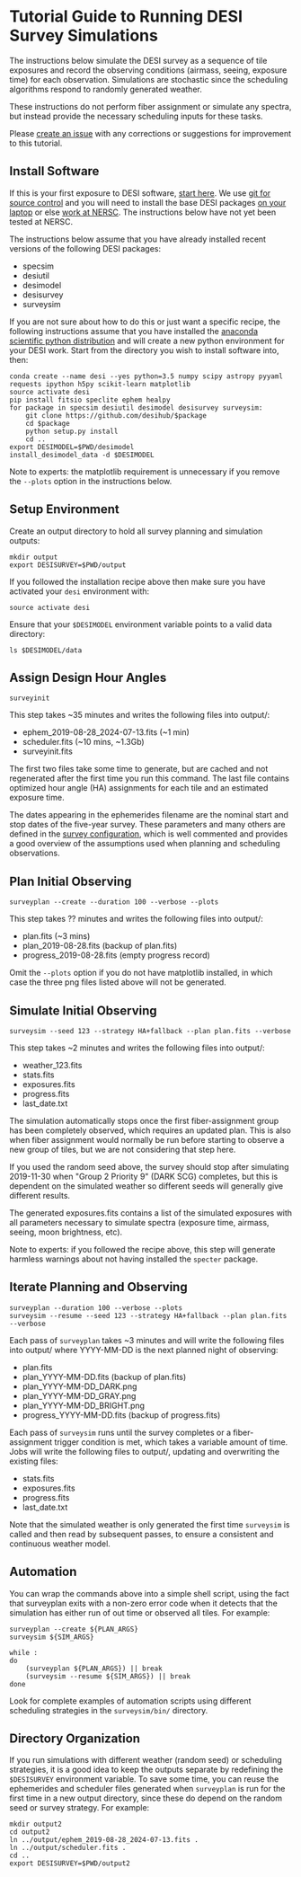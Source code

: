 # Tutorial Guide to Running DESI Survey Simulations

The instructions below simulate the DESI survey as a sequence of tile exposures and record the observing conditions (airmass, seeing, exposure time) for each observation. Simulations are stochastic since the scheduling algorithms respond to randomly generated weather.

These instructions do not perform fiber assignment or simulate any spectra, but instead provide the necessary scheduling inputs for these tasks.

Please [create an issue](https://github.com/desihub/surveysim/issues/new) with any corrections or suggestions for improvement to this tutorial.

## Install Software

If this is your first exposure to DESI software, [start here](https://desi.lbl.gov/trac/wiki/Pipeline/GettingStarted). We use [git for source control](https://desi.lbl.gov/trac/wiki/Computing/UsingGit) and you will need to install the base DESI packages [on your laptop](https://desi.lbl.gov/trac/wiki/Pipeline/GettingStarted/Laptop)
or else [work at NERSC](https://desi.lbl.gov/trac/wiki/Pipeline/GettingStarted/NERSC).  The instructions below have not yet been tested at NERSC.

The instructions below assume that you have already installed recent versions of the following DESI packages:
- specsim
- desiutil
- desimodel
- desisurvey
- surveysim

If you are not sure about how to do this or just want a specific recipe, the following instructions assume that you have installed the [anaconda scientific python distribution](https://docs.continuum.io/anaconda/install) and will create a new python environment for your DESI work. Start from the directory you wish to install software into, then:
```
conda create --name desi --yes python=3.5 numpy scipy astropy pyyaml requests ipython h5py scikit-learn matplotlib
source activate desi
pip install fitsio speclite ephem healpy
for package in specsim desiutil desimodel desisurvey surveysim:
    git clone https://github.com/desihub/$package
    cd $package
    python setup.py install
    cd ..
export DESIMODEL=$PWD/desimodel
install_desimodel_data -d $DESIMODEL
```

Note to experts: the matplotlib requirement is unnecessary if you remove the `--plots` option in the instructions below.

## Setup Environment

Create an output directory to hold all survey planning and simulation outputs:
```
mkdir output
export DESISURVEY=$PWD/output
```
If you followed the installation recipe above then make sure you have activated your `desi` environment with:
```
source activate desi
```
Ensure that your `$DESIMODEL` environment variable points to a valid data directory:
```
ls $DESIMODEL/data
```

## Assign Design Hour Angles

```
surveyinit
```

This step takes ~35 minutes and writes the following files into output/:
- ephem_2019-08-28_2024-07-13.fits  (~1 min)
- scheduler.fits (~10 mins, ~1.3Gb)
- surveyinit.fits

The first two files take some time to generate, but are cached and not regenerated after the first time you run this command. The last file contains optimized hour angle (HA) assignments for each tile and an estimated exposure time.

The dates appearing in the ephemerides filename are the nominal start and stop dates of the five-year survey.  These parameters and many others are defined in the [survey configuration](https://github.com/desihub/desisurvey/blob/master/py/desisurvey/data/config.yaml),
which is well commented and provides a good overview of the assumptions used when planning and scheduling observations.

## Plan Initial Observing

```
surveyplan --create --duration 100 --verbose --plots
```

This step takes ?? minutes and writes the following files into output/:
- plan.fits (~3 mins)
- plan_2019-08-28.fits (backup of plan.fits)
- progress_2019-08-28.fits (empty progress record)

Omit the `--plots` option if you do not have matplotlib installed, in which
case the three png files listed above will not be generated.


## Simulate Initial Observing

```
surveysim --seed 123 --strategy HA+fallback --plan plan.fits --verbose
```

This step takes ~2 minutes and writes the following files into output/:
- weather_123.fits
- stats.fits
- exposures.fits
- progress.fits
- last_date.txt

The simulation automatically stops once the first fiber-assignment group has
been completely observed, which requires an updated plan. This is also when
fiber assignment would normally be run before starting to observe a new group
of tiles, but we are not considering that step here.

If you used the random seed above, the survey should stop after simulating
2019-11-30 when "Group 2 Priority 9" (DARK SCG) completes, but this is dependent
on the simulated weather so different seeds will generally give different results.

The generated exposures.fits contains a list of the simulated exposures with
all parameters necessary to simulate spectra (exposure time, airmass, seeing,
moon brightness, etc).

Note to experts: if you followed the recipe above, this step will generate
harmless warnings about not having installed the `specter` package.

## Iterate Planning and Observing

```
surveyplan --duration 100 --verbose --plots
surveysim --resume --seed 123 --strategy HA+fallback --plan plan.fits --verbose
```

Each pass of `surveyplan` takes ~3 minutes and will write the following files
into output/ where YYYY-MM-DD is the next planned night of observing:
- plan.fits
- plan_YYYY-MM-DD.fits (backup of plan.fits)
- plan_YYYY-MM-DD_DARK.png
- plan_YYYY-MM-DD_GRAY.png
- plan_YYYY-MM-DD_BRIGHT.png
- progress_YYYY-MM-DD.fits (backup of progress.fits)

Each pass of `surveysim` runs until the survey completes or a fiber-assignment trigger condition is met, which takes a variable amount of time.  Jobs will write the following files to output/, updating and overwriting the existing files:
- stats.fits
- exposures.fits
- progress.fits
- last_date.txt

Note that the simulated weather is only generated the first time `surveysim` is called and then read by subsequent passes, to ensure a consistent and continuous weather model.

## Automation

You can wrap the commands above into a simple shell script, using the fact
that surveyplan exits with a non-zero error code when it detects that the
simulation has either run of out time or observed all tiles.  For example:
```
surveyplan --create ${PLAN_ARGS}
surveysim ${SIM_ARGS}

while :
do
    (surveyplan ${PLAN_ARGS}) || break
    (surveysim --resume ${SIM_ARGS}) || break
done
```
Look for complete examples of automation scripts using different scheduling
strategies in the `surveysim/bin/` directory.

## Directory Organization

If you run simulations with different weather (random seed) or scheduling strategies, it is a good idea to keep the outputs separate by redefining the `$DESISURVEY` environment variable. To save some time, you can reuse the ephemerides and scheduler files generated when `surveyplan` is run for the first time in a new output directory, since these do depend on the random seed or survey strategy. For example:
```
mkdir output2
cd output2
ln ../output/ephem_2019-08-28_2024-07-13.fits .
ln ../output/scheduler.fits .
cd ..
export DESISURVEY=$PWD/output2
```
